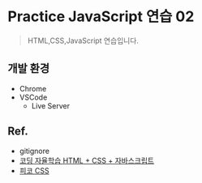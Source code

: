 # Practice JavaScript 연습 02

> HTML,CSS,JavaScript 연습입니다.

## 개발 환경

- Chrome
- VSCode
    - Live Server

## Ref.
- gitignore
- [코딩 자율학습 HTML + CSS + 자바스크립트](https://books.google.co.kr/books?id=ay9sEAAAQBAJ&hl=ko&source=gbs_book_other_versions)
- [피코 CSS](https://picocss.com/)
